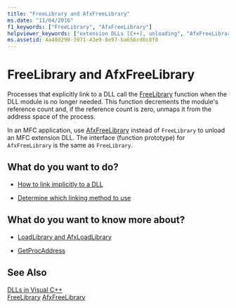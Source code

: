```yaml
---
title: "FreeLibrary and AfxFreeLibrary"
ms.date: "11/04/2016"
f1_keywords: ["FreeLibrary", "AfxFreeLibrary"]
helpviewer_keywords: ["extension DLLs [C++], unloading", "AfxFreeLibrary method", "unloading DLLs", "FreeLibrary method", "DLLs [C++], linking", "explicit linking [C++]", "DLLs [C++], unloading"]
ms.assetid: 4a48d290-3971-43e9-8e97-ba656cd0c8f8
---
```

# FreeLibrary and AfxFreeLibrary

Processes that explicitly link to a DLL call the [FreeLibrary](/windows/desktop/api/libloaderapi/nf-libloaderapi-freelibrary) function when the DLL module is no longer needed. This function decrements the module's reference count and, if the reference count is zero, unmaps it from the address space of the process.

In an MFC application, use [AfxFreeLibrary](../mfc/reference/application-information-and-management.md#afxfreelibrary) instead of `FreeLibrary` to unload an MFC extension DLL. The interface (function prototype) for `AfxFreeLibrary` is the same as `FreeLibrary`.

## What do you want to do?

- [How to link implicitly to a DLL](../build/linking-an-executable-to-a-dll.md#linking-implicitly)

- [Determine which linking method to use](../build/linking-an-executable-to-a-dll.md#determining-which-linking-method-to-use)

## What do you want to know more about?

- [LoadLibrary and AfxLoadLibrary](../build/loadlibrary-and-afxloadlibrary.md)

- [GetProcAddress](../build/getprocaddress.md)

## See Also

[DLLs in Visual C++](../build/dlls-in-visual-cpp.md)<br/>
[FreeLibrary](/windows/desktop/api/libloaderapi/nf-libloaderapi-freelibrary)
[AfxFreeLibrary](../mfc/reference/application-information-and-management.md#afxfreelibrary)